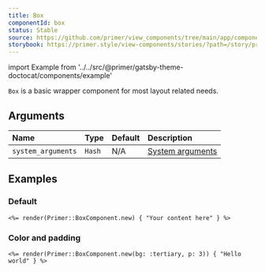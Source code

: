 ```yaml
---
title: Box
componentId: box
status: Stable
source: https://github.com/primer/view_components/tree/main/app/components/primer/box_component.rb
storybook: https://primer.style/view-components/stories/?path=/story/primer-box-component
---
```


import Example from '../../src/@primer/gatsby-theme-doctocat/components/example'

<!-- Warning: AUTO-GENERATED file, do not edit. Add code comments to your Ruby instead <3 -->

`Box` is a basic wrapper component for most layout related needs.

## Arguments

| Name | Type | Default | Description |
| :- | :- | :- | :- |
| `system_arguments` | `Hash` | N/A | [System arguments](/system-arguments) |

## Examples

### Default

<Example src="<div data-view-component='true'>Your content here</div>" />

```erb
<%= render(Primer::BoxComponent.new) { "Your content here" } %>
```

### Color and padding

<Example src="<div data-view-component='true' class='color-bg-tertiary p-3'>Hello world</div>" />

```erb
<%= render(Primer::BoxComponent.new(bg: :tertiary, p: 3)) { "Hello world" } %>
```

